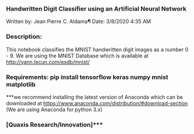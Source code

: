 ### Handwritten Digit Classifier using an Artificial Neural Network
Written by: Jean Pierre C. Aldama¶
Date: 3/8/2020 4:35 AM
### Description: 
This notebook classifies the MNIST handwritten digit images as a number 0 - 9. We are using the MNIST Database which is available at http://yann.lecun.com/exdb/mnist/
### Requirements: pip install tensorflow keras numpy mnist matplotlib
***we recommend installing the latest version of Anaconda which can be downloaded at https://www.anaconda.com/distribution/#download-section (We are using Anaconda for python 3.x)
### [Quaxis Research/Innovation]***

